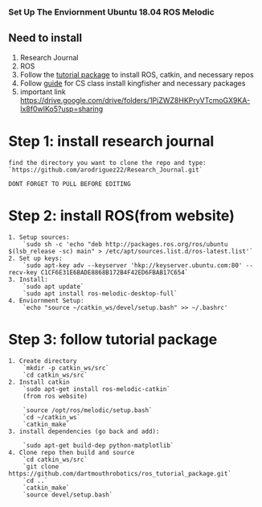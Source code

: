 ### Set Up The Enviornment Ubuntu 18.04 ROS Melodic

## Need to install
1. Research Journal
2. ROS
3. Follow the [tutorial package](https://github.com/dartmouthrobotics/ros_tutorial_package)
	to install ROS, catkin, and necessary repos
4. Follow [guide](https://docs.google.com/document/d/1AgHEoISfurCphe3-cNENub1hV4N7bBuUsl3nxiSbwGM/edit) for CS class
	install kingfisher and necessary packages
5. important link https://drive.google.com/drive/folders/1PjZWZ8HKPryVTcmoGX9KA-lx8f0wIKo5?usp=sharing


# Step 1: install research journal
	find the directory you want to clone the repo and type:
	`https://github.com/arodriguez22/Research_Journal.git`
	
	DONT FORGET TO PULL BEFORE EDITING


# Step 2: install ROS(from website)
	1. Setup sources:
		`sudo sh -c 'echo "deb http://packages.ros.org/ros/ubuntu $(lsb_release -sc) main" > /etc/apt/sources.list.d/ros-latest.list'`
	2. Set up keys:
		`sudo apt-key adv --keyserver 'hkp://keyserver.ubuntu.com:80' --recv-key C1CF6E31E6BADE8868B172B4F42ED6FBAB17C654`
	3. Install:
		`sudo apt update`
		`sudo apt install ros-melodic-desktop-full`
	4. Enviornment Setup:
		`echo "source ~/catkin_ws/devel/setup.bash" >> ~/.bashrc'	

# Step 3: follow tutorial package
	
	1. Create directory
		`mkdir -p catkin_ws/src`
		`cd catkin_ws/src`
	2. Install catkin
		`sudo apt-get install ros-melodic-catkin`
		(from ros website)

		`source /opt/ros/melodic/setup.bash`
		`cd ~/catkin_ws`
		`catkin_make`
	3. install dependencies (go back and add):

		`sudo apt-get build-dep python-matplotlib` 
	4. Clone repo then build and source
		`cd catkin_ws/src`
		`git clone https://github.com/dartmouthrobotics/ros_tutorial_package.git`
		`cd ..`
		`catkin_make`
		`source devel/setup.bash`
	
